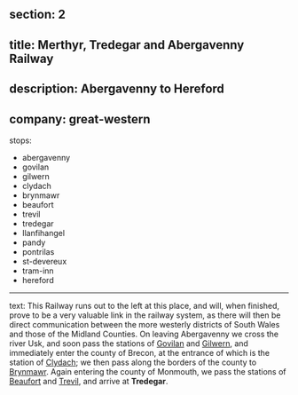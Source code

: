 section: 2
----
title: Merthyr, Tredegar and
Abergavenny Railway
----
description: Abergavenny to Hereford
----
company: great-western
----
stops:
- abergavenny
- govilan
- gilwern
- clydach
- brynmawr
- beaufort
- trevil
- tredegar
- llanfihangel
- pandy
- pontrilas
- st-devereux
- tram-inn
- hereford
----
text: This Railway runs out to the left at this place, and will, when finished, prove to be a very valuable link in the railway system, as there will then be direct communication between the more westerly districts of South Wales and those of the Midland Counties. On leaving Abergavenny we cross the river Usk, and soon pass the stations of [Govilan](/stations/govilan) and [Gilwern](/stations/gilwern), and immediately enter the county of Brecon, at the entrance of which is the station of [Clydach](/stations/clydach); we then pass along the borders of the county to [Brynmawr](/stations/brynmawr). Again entering the county of Monmouth, we pass the stations of [Beaufort](/stations/beaufort) and [Trevil](/stations/trevil), and arrive at **Tredegar**.
